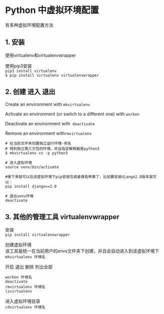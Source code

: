 # Python 中虚拟环境配置 

有多种虚拟环境配置方法  

## 1. 安装 

使用virtualenv和virtualenvwrapper  

使用pip3安装  
`pip3 install virtualenv`  
`$ pip install virtualenv virtualenvwrapper`  

## 2. 创建 进入 退出  


Create an environment with `mkvirtualenv`

Activate an environment (or switch to a different one) with `workon`

Deactivate an environment with` deactivate`

Remove an environment with`rmvirtualenv`



```shell
# 在当前文件夹创建独立运行环境-命名
# 得到独立第三方包的环境，并且指定解释器是python3
$ mkvirtualenv cv -p python3

# 进入虚拟环境  
source venv/bin/activate  

#接下来就可以在该虚拟环境下pip安装包或者做各种事了，比如要安装django2.0版本就可以：
pip install django==2.0

# 退出venv环境
deactivate

```
## 3. 其他的管理工具 virtualenvwrapper

安装  
`pip install virtualenvwrapper`  

创建虚拟环境  
该工具是统一在当前用户的envs文件夹下创建，并且会自动进入到该虚拟环境下  
`mkvirtualenv 环境名`  

开启 退出 删除 列出全部  
```
workon 环境名
deactivate
rmvirtualenv 环境名
lsvirtualenv
```

进入虚拟环境目录  
`cdvirtualenv 环境名`
